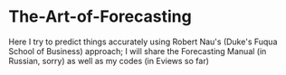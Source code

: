 # The-Art-of-Forecasting
Here I try to predict things accurately
using Robert Nau's (Duke's Fuqua School of Business) approach;
I will share the Forecasting Manual (in Russian, sorry) as well as my codes (in Eviews so far)
